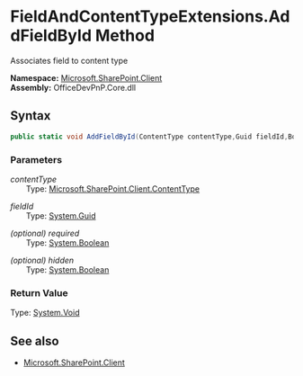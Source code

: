 # FieldAndContentTypeExtensions.AddFieldById Method  
Associates field to content type  

**Namespace:** [Microsoft.SharePoint.Client](Microsoft.SharePoint.Client.md)  
**Assembly:** OfficeDevPnP.Core.dll  
## Syntax
```C#
public static void AddFieldById(ContentType contentType,Guid fieldId,Boolean required,Boolean hidden)
```
### Parameters
*contentType*  
&emsp;&emsp;Type: [Microsoft.SharePoint.Client.ContentType](Microsoft.SharePoint.Client.ContentType.md) 
&emsp;&emsp;  
  
*fieldId*  
&emsp;&emsp;Type: [System.Guid](System.Guid.md) 
&emsp;&emsp;  
  
*(optional) required*  
&emsp;&emsp;Type: [System.Boolean](System.Boolean.md) 
&emsp;&emsp;  
  
*(optional) hidden*  
&emsp;&emsp;Type: [System.Boolean](System.Boolean.md) 
&emsp;&emsp;  
  
### Return Value
Type: [System.Void](System.Void.md)  

## See also
- [Microsoft.SharePoint.Client](Microsoft.SharePoint.Client.md)
